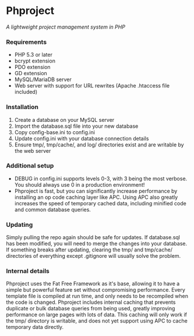 Phproject
===========
*A lightweight project management system in PHP*


### Requirements
- PHP 5.3 or later
- bcrypt extension
- PDO extension
- GD extension
- MySQL/MariaDB server
- Web server with support for URL rewrites (Apache .htaccess file included)

### Installation
1. Create a database on your MySQL server
2. Import the database.sql file into your new database
3. Copy config-base.ini to config.ini
4. Update config.ini with your database connection details
5. Ensure tmp/, tmp/cache/, and log/ directories exist and are writable by the web server

### Additional setup
- DEBUG in config.ini supports levels 0-3, with 3 being the most verbose. You should always use 0 in a production environment!
- Phproject is fast, but you can significantly increase performance by installing an op code caching layer like APC. Using APC also greatly increases the speed of temporary cached data, including minified code and common database queries.

### Updating
Simply pulling the repo again should be safe for updates. If database.sql has been modified, you will need to merge the changes into your database. If something breaks after updating, clearing the tmp/ and tmp/cache/ directories of everything except .gitignore will usually solve the problem.

### Internal details
Phproject uses the Fat Free Framework as it's base, allowing it to have a simple but powerful feature set without compromising performance. Every template file is compiled at run time, and only needs to be recompiled when the code is changed. Phproject includes internal caching that prevents duplicate or bulk database queries from being used, greatly improving performance on large pages with lots of data. This caching will only work if the tmp/ directory is writable, and does not yet support using APC to cache temporary data directly.
